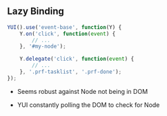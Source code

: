 ##  Lazy Binding

```javascript
YUI().use('event-base', function(Y) {
    Y.on('click', function(event) {
        // ...
    }, '#my-node');

    Y.delegate('click', function(event) {
        // ...
    }, '.prf-tasklist', '.prf-done');
});
```

- Seems robust against Node not being in DOM
<!-- .element: class="fragment" -->

- YUI constantly polling the DOM to check for Node
<!-- .element: class="fragment" -->
